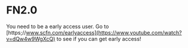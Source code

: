 # FN2.0
You need to be a early access user.
Go to [https;//www.scfn.com/earlyaccess](https://www.youtube.com/watch?v=dQw4w9WgXcQ) to see if you can get early access!
